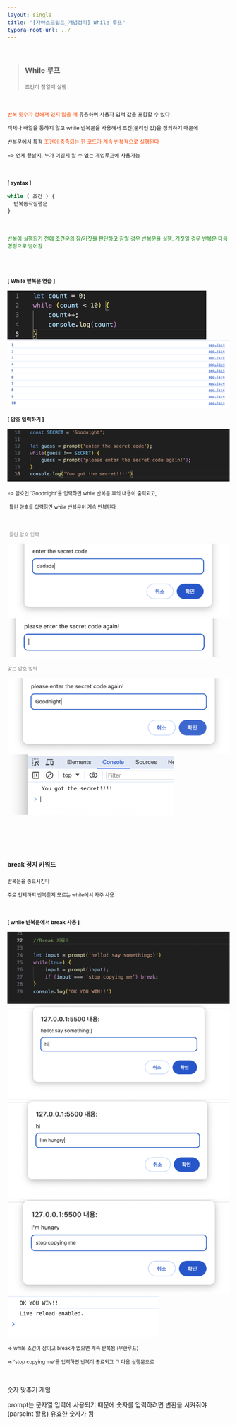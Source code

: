 ```yaml
---
layout: single
title: "[자바스크립트_개념정리] While 루프"
typora-root-url: ../
---
```


 <br>

> ### While 루프
>
> <span style="font-size:85%">조건이 참일때 실행</span>





<br>

<span style="font-size:85%"><span style="color:orangered">반복 횟수가 정해져 있지 않을 때</span> 유용하며 사용자 입력 값을 포함할 수 있다</span>

<span style="font-size:85%">객체나 배열을 통하지 않고 while 반복문을 사용해서 조건(불리언 값)을 정의하기 때문에</span>

<span style="font-size:85%">반복문에서 특정  <span style="color:orangered">조건이 충족되는 한 코드가 계속 반복적으로 실행된다</span></span>

<span style="font-size:85%">=> 언제 끝날지, 누가 이길지 알 수 없는 게임루프에 사용가능</span>

<br>

<span style="font-size:85%; font-weight:bold">[ syntax ]</span>

```javascript
while ( 조건 ) {
  반복동작실행문
}
```

<br>

<span style="font-size:85%; color:green">반복이 실행되기 전에 조건문의 참/거짓을 판단하고 참일 경우 반복문을 실행, 거짓일 경우 반복문 다음 명령으로 넘어감</span>

<br>

<br>

<span style="font-size:85%; font-weight:bold">[ While 반복문 연습 ]</span>

<img src="/images/2024-03-07-loops_while/image-20240307230320719.png" alt="image-20240307230320719" style="zoom:50%;" />

<img src="/images/2024-03-07-loops_while/image-20240307230302895.png" alt="image-20240307230302895" style="zoom:50%;" />

<br>

<span style="font-size:85%; font-weight:bold">[ 암호 입력하기 ]</span>

<img src="/images/2024-03-07-loops_while/image-20240307231714433.png" alt="image-20240307231714433" style="zoom:50%;" />

<span style="font-size:80%">=> 암호인 'Goodnight'을 입력하면 while 반복문 후의 내용이 출력되고, </span>

​    <span style="font-size:80%">틀린 암호를 입력하면 while 반복문이 계속 반복된다</span>

<br>

​	<span style="font-size:80%; color:grey">틀린 암호 입력</span>

<img src="/images/2024-03-07-loops_while/image-20240307231752396.png" alt="image-20240307231752396" style="zoom:50%;" />

<img src="/images/2024-03-07-loops_while/image-20240307231813474.png" alt="image-20240307231813474" style="zoom:50%;" />



<br>

<span style="font-size:80%; color:grey">맞는 암호 입력</span>

<img src="/images/2024-03-07-loops_while/image-20240307231851604.png" alt="image-20240307231851604" style="zoom:50%;" />

<img src="/images/2024-03-07-loops_while/image-20240307231944080.png" alt="image-20240307231944080" style="zoom:50%;" />



<br><br>

<br>

#### break 정지 키워드

<span style="font-size:80%">반복문을 종료시킨다</span>

<span style="font-size:80%">주로 언제까지 반복할지 모르는 while에서 자주 사용</span>



<br>

<span style="font-size:85%; font-weight:bold">[ while 반복문에서 break 사용 ]</span>

<img src="/images/2024-03-07-loops_while/image-20240308170125865.png" alt="image-20240308170125865" style="zoom:50%;" />



<img src="/images/2024-03-07-loops_while/image-20240308170243612.png" alt="image-20240308170243612" style="zoom:50%;" />

<img src="/images/2024-03-07-loops_while/image-20240308170326859.png" alt="image-20240308170326859" style="zoom:50%;" />

<img src="/images/2024-03-07-loops_while/image-20240308171058263.png" alt="image-20240308171058263" style="zoom:50%;" />

<img src="/images/2024-03-07-loops_while/image-20240308171135908.png" alt="image-20240308171135908" style="zoom:50%;" />



<span style="font-size:80%">=> while 조건이 참이고 break가 없으면 계속 반복됨 (무한루프)</span>

<span style="font-size:80%">=> 'stop copying me'를 입력하면 반복이 종료되고 그 다음 실행문으로</span>

<br>



숫자 맞추기 게임

prompt는 문자열 입력에 사용되기 때문에 숫자를 입력하려면 변환을 시켜줘야(parseInt 활용) 유효한 숫자가 됨

